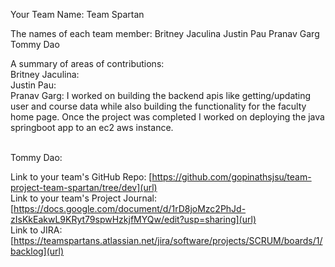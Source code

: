 Your Team Name: Team Spartan

The names of each team member:
Britney Jaculina
Justin Pau
Pranav Garg
Tommy Dao

A summary of areas of contributions:
<br/>Britney Jaculina: 
<br/>Justin Pau: 
<br/>Pranav Garg: 
I worked on building the backend apis like getting/updating user and course data while also building the functionality for the faculty home page. 
Once the project was completed I worked on deploying the java springboot app to an ec2 aws instance.  

<br/>Tommy Dao: 

Link to your team's GitHub Repo: [https://github.com/gopinathsjsu/team-project-team-spartan/tree/dev](url)  <br/>
Link to your team's Project Journal: [https://docs.google.com/document/d/1rD8joMzc2PhJd-zIsKkEakwL9KRyt79spwHzkjfMYQw/edit?usp=sharing](url)<br/>
Link to JIRA: [https://teamspartans.atlassian.net/jira/software/projects/SCRUM/boards/1/backlog](url)
